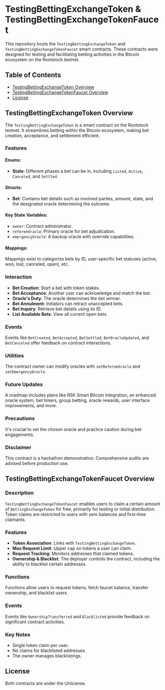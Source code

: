 # TestingBettingExchangeToken & TestingBettingExchangeTokenFaucet

This repository hosts the `TestingBettingExchangeToken` and `TestingBettingExchangeTokenFaucet` smart contracts. These contracts were designed for testing and facilitating betting activities in the Bitcoin ecosystem on the Rootstock testnet.

## Table of Contents
- [TestingBettingExchangeToken Overview](#testingbettingexchangetoken-overview)
- [TestingBettingExchangeTokenFaucet Overview](#testingbettingexchangetokenfaucet-overview)
- [License](#license)

## TestingBettingExchangeToken Overview

The `TestingBettingExchangeToken` is a smart contract on the Rootstock testnet. It streamlines betting within the Bitcoin ecosystem, making bet creation, acceptance, and settlement efficient.

### Features

#### Enums:
- **State**: Different phases a bet can be in, including `Listed`, `Active`, `Canceled`, and `Settled`.

#### Structs:
- **Bet**: Contains bet details such as involved parties, amount, state, and the designated oracle determining the outcome.

#### Key State Variables:
- `owner`: Contract administrator.
- `refereeOracle`: Primary oracle for bet adjudication.
- `emergencyOracle`: A backup oracle with override capabilities.

#### Mappings:
Mappings exist to categorize bets by ID, user-specific bet statuses (active, won, lost, canceled, open), etc.

### Interaction
- **Bet Creation**: Start a bet with token stakes.
- **Bet Acceptance**: Another user can acknowledge and match the bet.
- **Oracle's Duty**: The oracle determines the bet winner.
- **Bet Annulment**: Initiators can retract unaccepted bets.
- **Bet Inquiry**: Retrieve bet details using its ID.
- **List Available Bets**: View all current open bets.

### Events
Events like `BetCreated`, `BetAccepted`, `BetSettled`, `BetOracleUpdated`, and `BetCanceled` offer feedback on contract interactions.

### Utilities
The contract owner can modify oracles with `setRefereeOracle` and `setEmergencyOracle`.

### Future Updates
A roadmap includes plans like RSK Smart Bitcoin Integration, an enhanced oracle system, bet timers, group betting, oracle rewards, user interface improvements, and more.

### Precautions
It's crucial to vet the chosen oracle and practice caution during bet engagements.

### Disclaimer
This contract is a hackathon demonstration. Comprehensive audits are advised before production use.

## TestingBettingExchangeTokenFaucet Overview

### Description
`TestingBettingExchangeTokenFaucet` enables users to claim a certain amount of `BettingExchangeToken` for free, primarily for testing or initial distribution. Token claims are restricted to users with zero balances and first-time claimants.

### Features
- **Token Association**: Links with `TestingBettingExchangeToken`.
- **Max Request Limit**: Upper cap on tokens a user can claim.
- **Request Tracking**: Monitors addresses that claimed tokens.
- **Ownership & Blacklist**: The deployer controls the contract, including the ability to blacklist certain addresses.

### Functions
Functions allow users to request tokens, fetch faucet balance, transfer ownership, and blacklist users.

### Events
Events like `OwnershipTransferred` and `Blacklisted` provide feedback on significant contract activities.

### Key Notes
- Single token claim per user.
- No claims for blacklisted addresses.
- The owner manages blacklistings.

## License
Both contracts are under the Unlicense.

